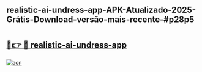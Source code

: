 ## realistic-ai-undress-app-APK-Atualizado-2025-Grátis-Download-versão-mais-recente-#p28p5

# <h2><a href="https://ainizakaria.my?title=realistic-ai-undress-app&ref=20M">🔗👉 🔴 realistic-ai-undress-app</a></h2>

[![acn](https://github.com/user-attachments/assets/0f9c940e-d8b0-45ae-aac7-cd30a18b3e1c)](https://ainizakaria.my?title=realistic-ai-undress-app&ref=20M)

